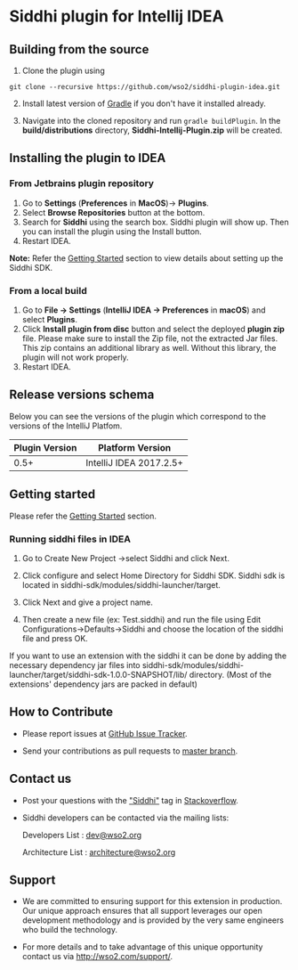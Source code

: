 
# Siddhi plugin for Intellij IDEA

## Building from the source

1) Clone the plugin using 
```
git clone --recursive https://github.com/wso2/siddhi-plugin-idea.git
```
2. Install latest version of [Gradle](https://gradle.org/) if you don't have it installed already.

3. Navigate into the cloned repository and run `gradle buildPlugin`. In the **build/distributions** directory, **Siddhi-Intellij-Plugin.zip** will be created.

## Installing the plugin to IDEA

### From Jetbrains plugin repository
1. Go to **Settings** (**Preferences** in **MacOS**)-> **Plugins**. 
2. Select **Browse Repositories** button at the bottom. 
3. Search for **Siddhi** using the search box. Siddhi plugin will show up. Then you can install the plugin using the 
Install button.
4. Restart IDEA.

**Note:** Refer the [Getting Started](https://github.com/wso2/siddhi-plugin-idea#getting-started) section to view 
details about setting up the Siddhi SDK.

### From a local build
1. Go to **File -> Settings** (**IntelliJ IDEA -> Preferences** in **macOS**) and select **Plugins**.
2. Click **Install plugin from disc** button and select the deployed **plugin zip** file. Please make sure to install the Zip file, not the extracted Jar files. This zip contains an additional library as well. Without this library, the plugin will not work properly.
3. Restart IDEA.

## Release versions schema

Below you can see the versions of the plugin which correspond to the versions of the 
IntelliJ Platfom.

| Plugin Version | Platform Version |
| --- | --- |
| 0.5+ | IntelliJ IDEA 2017.2.5+ |

## Getting started

Please refer the [Getting Started](getting-started) section.

### Running siddhi files in IDEA

1) Go to Create New Project ->select Siddhi and click Next.

2) Click configure and select Home Directory for Siddhi SDK. Siddhi sdk is located in 
siddhi-sdk/modules/siddhi-launcher/target.

3) Click Next and give a project name.

4) Then create a new file (ex: Test.siddhi) and run the file using Edit Configurations->Defaults->Siddhi and choose the location of the siddhi file and press OK.

If you want to use an extension with the siddhi it can be done by adding the necessary dependency jar files into 
siddhi-sdk/modules/siddhi-launcher/target/siddhi-sdk-1.0.0-SNAPSHOT/lib/ directory. 
(Most of the extensions' dependency jars are packed in default)

## How to Contribute
 
  * Please report issues at <a target="_blank" href="https://github.com/wso2/siddhi-plugin-idea/issues">GitHub Issue 
  Tracker</a>.
  
  * Send your contributions as pull requests to <a target="_blank" href="https://github.com/wso2/siddhi-plugin-idea/tree/master">master branch</a>. 
 
## Contact us 

 * Post your questions with the <a target="_blank" href="http://stackoverflow.com/search?q=siddhi">"Siddhi"</a> tag in <a target="_blank" href="http://stackoverflow.com/search?q=siddhi">Stackoverflow</a>. 
 
 * Siddhi developers can be contacted via the mailing lists:
 
    Developers List   : [dev@wso2.org](mailto:dev@wso2.org)
    
    Architecture List : [architecture@wso2.org](mailto:architecture@wso2.org)
 
## Support 

* We are committed to ensuring support for this extension in production. Our unique approach ensures that all support leverages our open development methodology and is provided by the very same engineers who build the technology. 

* For more details and to take advantage of this unique opportunity contact us via <a target="_blank" href="http://wso2.com/support?utm_source=gitanalytics&utm_campaign=gitanalytics_Jul17">http://wso2.com/support/</a>.


